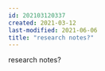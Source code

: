 ```yaml
---
id: 202103120337
created: 2021-03-12
last-modified: 2021-06-06
title: "research notes?"
---
```

research notes?